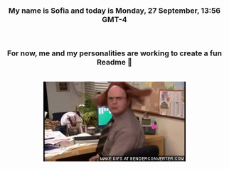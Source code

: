 


<div align="center">
<h3 >My name is Sofia and today is Monday, 27 September, 13:56 GMT-4</h3><br>
<h3 >For now, me and my personalities are working to create a fun Readme 👋
</h3><br>
<img src='img/dwight.gif' alt='working...'/>
</div>
